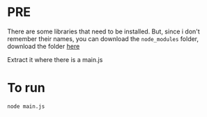 # PRE

There are some libraries that need to be installed. But, since i don't remember their names, you can download the ```node_modules``` folder, download the folder [here](https://drive.google.com/drive/folders/147TSpnX1YI2M0738mLGRNawn8fA5bDoh?usp=sharing)

Extract it where there is a main.js

# To run
```node main.js```
